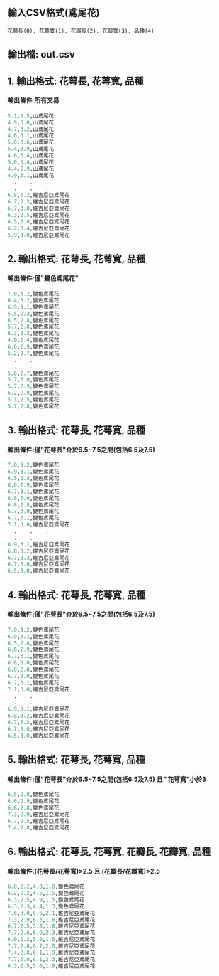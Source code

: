 
## 輸入CSV格式(鳶尾花)

```
花萼長(0), 花萼寬(1), 花瓣長(2), 花瓣寬(3), 品種(4)
```

## 輸出檔: out.csv


## 1. 輸出格式: 花萼長, 花萼寬, 品種

#### 輸出條件:所有交易

``` python
5.1,3.5,山鳶尾花
4.9,3.0,山鳶尾花
4.7,3.2,山鳶尾花
4.6,3.1,山鳶尾花
5.0,3.6,山鳶尾花
5.4,3.9,山鳶尾花
4.6,3.4,山鳶尾花
5.0,3.4,山鳶尾花
4.4,2.9,山鳶尾花
4.9,3.1,山鳶尾花
  .    .    .
  .    .    .
6.8,3.2,維吉尼亞鳶尾花
6.7,3.3,維吉尼亞鳶尾花
6.7,3.0,維吉尼亞鳶尾花
6.3,2.5,維吉尼亞鳶尾花
6.5,3.0,維吉尼亞鳶尾花
6.2,3.4,維吉尼亞鳶尾花
5.9,3.0,維吉尼亞鳶尾花
``` 


## 2. 輸出格式: 花萼長, 花萼寬, 品種

#### 輸出條件:僅"變色鳶尾花"

``` python
7.0,3.2,變色鳶尾花
6.4,3.2,變色鳶尾花
6.9,3.1,變色鳶尾花
5.5,2.3,變色鳶尾花
6.5,2.8,變色鳶尾花
5.7,2.8,變色鳶尾花
6.3,3.3,變色鳶尾花
4.9,2.4,變色鳶尾花
6.6,2.9,變色鳶尾花
5.2,2.7,變色鳶尾花
  .    .    .
  .    .    .
5.6,2.7,變色鳶尾花
5.7,3.0,變色鳶尾花
5.7,2.9,變色鳶尾花
6.2,2.9,變色鳶尾花
5.1,2.5,變色鳶尾花
5.7,2.8,變色鳶尾花
``` 



## 3. 輸出格式: 花萼長, 花萼寬, 品種

#### 輸出條件:僅"花萼長"介於6.5~7.5之間(包括6.5及7.5)

``` python
7.0,3.2,變色鳶尾花
6.9,3.1,變色鳶尾花
6.5,2.8,變色鳶尾花
6.6,2.9,變色鳶尾花
6.7,3.1,變色鳶尾花
6.6,3.0,變色鳶尾花
6.8,2.8,變色鳶尾花
6.7,3.0,變色鳶尾花
6.7,3.1,變色鳶尾花
7.1,3.0,維吉尼亞鳶尾花
  .    .    .
  .    .    .
6.9,3.1,維吉尼亞鳶尾花
6.8,3.2,維吉尼亞鳶尾花
6.7,3.3,維吉尼亞鳶尾花
6.7,3.0,維吉尼亞鳶尾花
6.5,3.0,維吉尼亞鳶尾花
``` 



## 4. 輸出格式: 花萼長, 花萼寬, 品種

#### 輸出條件:僅"花萼長"介於6.5~7.5之間(包括6.5及7.5)

``` python
7.0,3.2,變色鳶尾花
6.9,3.1,變色鳶尾花
6.5,2.8,變色鳶尾花
6.6,2.9,變色鳶尾花
6.7,3.1,變色鳶尾花
6.6,3.0,變色鳶尾花
6.8,2.8,變色鳶尾花
6.7,3.0,變色鳶尾花
6.7,3.1,變色鳶尾花
7.1,3.0,維吉尼亞鳶尾花
  .    .    .
  .    .    .
6.9,3.1,維吉尼亞鳶尾花
6.8,3.2,維吉尼亞鳶尾花
6.7,3.3,維吉尼亞鳶尾花
6.7,3.0,維吉尼亞鳶尾花
6.5,3.0,維吉尼亞鳶尾花
``` 



## 5. 輸出格式: 花萼長, 花萼寬, 品種

#### 輸出條件:僅"花萼長"介於6.5~7.5之間(包括6.5及7.5) 且 "花萼寬"小於3

``` python
6.5,2.8,變色鳶尾花
6.6,2.9,變色鳶尾花
6.8,2.8,變色鳶尾花
7.3,2.9,維吉尼亞鳶尾花
6.7,2.5,維吉尼亞鳶尾花
7.4,2.8,維吉尼亞鳶尾花
``` 



## 6. 輸出格式: 花萼長, 花萼寬, 花瓣長, 花瓣寬, 品種

#### 輸出條件:(花萼長/花萼寬)>2.5 且 (花瓣長/花瓣寬)>2.5

``` python
6.0,2.2,4.0,1.0,變色鳶尾花
6.2,2.2,4.5,1.5,變色鳶尾花
6.3,2.5,4.9,1.5,變色鳶尾花
6.3,2.3,4.4,1.3,變色鳶尾花
7.6,3.0,6.6,2.1,維吉尼亞鳶尾花
7.3,2.9,6.3,1.8,維吉尼亞鳶尾花
6.7,2.5,5.8,1.8,維吉尼亞鳶尾花
7.7,2.6,6.9,2.3,維吉尼亞鳶尾花
6.0,2.2,5.0,1.5,維吉尼亞鳶尾花
7.7,2.8,6.7,2.0,維吉尼亞鳶尾花
7.4,2.8,6.1,1.9,維吉尼亞鳶尾花
7.7,3.0,6.1,2.3,維吉尼亞鳶尾花
6.3,2.5,5.0,1.9,維吉尼亞鳶尾花
``` 
